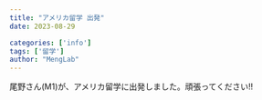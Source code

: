 ```yaml
---
title: "アメリカ留学 出発"
date: 2023-08-29

categories: ['info']
tags: ['留学']
author: "MengLab"
---
```

尾野さん(M1)が、アメリカ留学に出発しました。頑張ってください!!
